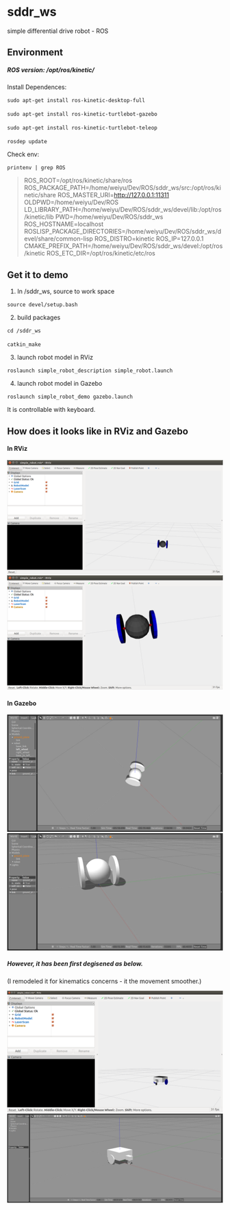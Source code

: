 # sddr_ws
simple differential drive robot - ROS

## Environment

##### ROS version: /opt/ros/kinetic/

Install Dependences:
```
sudo apt-get install ros-kinetic-desktop-full

sudo apt-get install ros-kinetic-turtlebot-gazebo 

sudo apt-get install ros-kinetic-turtlebot-teleop

rosdep update
```

Check env:
```
printenv | grep ROS
```
> ROS_ROOT=/opt/ros/kinetic/share/ros
ROS_PACKAGE_PATH=/home/weiyu/Dev/ROS/sddr_ws/src:/opt/ros/kinetic/share
ROS_MASTER_URI=http://127.0.0.1:11311
OLDPWD=/home/weiyu/Dev/ROS
LD_LIBRARY_PATH=/home/weiyu/Dev/ROS/sddr_ws/devel/lib:/opt/ros/kinetic/lib
PWD=/home/weiyu/Dev/ROS/sddr_ws
ROS_HOSTNAME=localhost
ROSLISP_PACKAGE_DIRECTORIES=/home/weiyu/Dev/ROS/sddr_ws/devel/share/common-lisp
ROS_DISTRO=kinetic
ROS_IP=127.0.0.1
CMAKE_PREFIX_PATH=/home/weiyu/Dev/ROS/sddr_ws/devel:/opt/ros/kinetic
ROS_ETC_DIR=/opt/ros/kinetic/etc/ros


## Get it to demo

1. In /sddr_ws, source to work space
```
source devel/setup.bash
```

2. build packages
```
cd /sddr_ws

catkin_make
```

3. launch robot model in RViz
```
roslaunch simple_robot_description simple_robot.launch 
```

4. launch robot model in Gazebo
```
roslaunch simple_robot_demo gazebo.launch
```

It is controllable with keyboard.

## How does it looks like in RViz and Gazebo

#### In RViz

![1](./img/RViz1.png)
![2](./img/RViz2.png)

#### In Gazebo

![1](./img/gazebo1.png)
![2](./img/gazebo2.png)

##### However, it has been first degisened as below.
(I remodeled it for kinematics concerns - it the movement smoother.)

![RViz](./img/RViz_0.png)
![gazebo](./img/gazebo_0.png)

